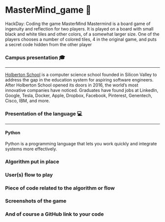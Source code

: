 # MasterMind_game :brain:
HackDay: Coding the game MasterMind 
Mastermind is a board game of ingenuity and reflection for two players. It is played on a board with small black and white tiles and other colors, of a somewhat larger size. One of the players chooses a number of colored tiles, 4 in the original game, and puts a secret code hidden from the other player

### Campus presentation 🎓
---
  [Holberton School](https://www.holbertonschool.com/) is a computer science school founded in Silicon Valley to address the gap in the education system for aspiring software engineers.
After Holberton School opened its doors in 2016, the world’s most innovative companies have noticed. Graduates have found jobs at LinkedIn, Google, Tesla, Docker, Apple, Dropbox, Facebook, Pinterest, Genentech, Cisco, IBM, and more.

### Presentation of the language 💻
---
####  Python
Python is a programming language that lets you work quickly and integrate systems more effectively. 

### Algorithm put in place

### User(s) flow to play

### Piece of code related to the algorithm or flow

### Screenshots of the game

### And of course a GitHub link to your code
